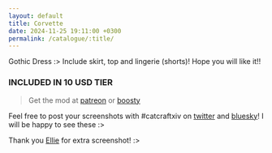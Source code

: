```yaml
---
layout: default
title: Corvette
date: 2024-11-25 19:11:00 +0300
permalink: /catalogue/:title/
---
```


Gothic Dress :> Include skirt, top and lingerie (shorts)! Hope you will like it!!

### INCLUDED IN 10 USD TIER

> Get the mod at [patreon](https://www.patreon.com/posts/116689652) or [boosty](https://boosty.to/miaumori/posts/c14cf3b5-58df-440d-8a66-877b4e7ed491)

Feel free to post your screenshots with #catcraftxiv on [twitter](https://x.com/hashtag/catcraftxiv?src=hashtag_click) and [bluesky](https://bsky.app/hashtag/catcraftxiv)! I will be happy to see these :>

Thank you [Ellie](https://x.com/Ellieffxiv) for extra screenshot! :>